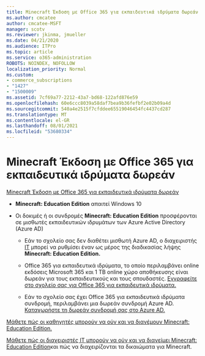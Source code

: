 ```yaml
---
title: Minecraft Έκδοση με Office 365 για εκπαιδευτικά ιδρύματα δωρεάν
ms.author: cmcatee
author: cmcatee-MSFT
manager: scotv
ms.reviewer: jkinma, jmueller
ms.date: 04/21/2020
ms.audience: ITPro
ms.topic: article
ms.service: o365-administration
ROBOTS: NOINDEX, NOFOLLOW
localization_priority: Normal
ms.custom:
- commerce_subscriptions
- "1427"
- "1500009"
ms.assetid: 7cf69a77-2212-43a7-bd68-122afd876e59
ms.openlocfilehash: 60e6ccc8039a58daf7bea9b36fefbf2e02b09a4d
ms.sourcegitcommit: 540a4e2515f7cfddee65519046454fc4437cd287
ms.translationtype: MT
ms.contentlocale: el-GR
ms.lasthandoff: 08/01/2021
ms.locfileid: "53680334"
---
```

# <a name="minecraft-edition-with-office-365-education-for-free"></a>Minecraft Έκδοση με Office 365 για εκπαιδευτικά ιδρύματα δωρεάν

[Minecraft Έκδοση με Office 365 για εκπαιδευτικά ιδρύματα δωρεάν](https://docs.microsoft.com/education/windows/get-minecraft-for-education)
  
- **Minecraft: Education Edition** απαιτεί Windows 10

- Οι δοκιμές ή οι συνδρομές **Minecraft: Education Edition** προσφέρονται σε μισθωτές εκπαιδευτικών ιδρυμάτων των Azure Active Directory (Azure AD)

  - Εάν το σχολείο σας δεν διαθέτει μισθωτή Azure AD, ο διαχειριστής [IT](https://docs.microsoft.com/education/windows/school-get-minecraft) μπορεί να ρυθμίσει έναν ως μέρος της διαδικασίας λήψης **Minecraft: Education Edition.**

  - Office 365 για εκπαιδευτικά ιδρύματα, το οποίο περιλαμβάνει online εκδόσεις Microsoft 365 και 1 TB online χώρο αποθήκευσης είναι δωρεάν για τους εκπαιδευτικούς και τους σπουδαστές. [Εγγραφείτε στο σχολείο σας για Office 365 για εκπαιδευτικά ιδρύματα.](https://www.microsoft.com/education/products/office)

  - Εάν το σχολείο σας έχει Office 365 για εκπαιδευτικά ιδρύματα συνδρομή, περιλαμβάνει μια δωρεάν συνδρομή Azure AD. [Καταχωρήστε τη δωρεάν συνδρομή σας στο Azure AD.](https://msdn.microsoft.com/library/windows/hardware/mt703369%28v=vs.85%29.aspx)

[Μάθετε πώς οι καθηγητές μπορούν να ούν και να διανέμουν Minecraft: Education Edition.](https://docs.microsoft.com/education/windows/teacher-get-minecraft)
  
[Μάθετε πώς οι διαχειριστές IT μπορούν να ούν και να διανείμει Minecraft: Education Edition](https://docs.microsoft.com/education/windows/school-get-minecraft)και πώς να διαχειρίζονται τα δικαιώματα για Minecraft.